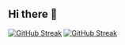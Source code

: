 ## Hi there 👋
[![GitHub Streak](https://streak-stats.demolab.com/?user=iqbal-anna)](https://git.io/streak-stats)
[![GitHub Streak](https://streak-stats.demolab.com/?user=iqbal-nano)](https://git.io/streak-stats)

<!--
**iqbal-anna/iqbal-anna** is a ✨ _special_ ✨ repository because its `README.md` (this file) appears on your GitHub profile.

Here are some ideas to get you started:

- 🔭 I’m currently working on ...
- 🌱 I’m currently learning ...
- 👯 I’m looking to collaborate on ...
- 🤔 I’m looking for help with ...
- 💬 Ask me about ...
- 📫 How to reach me: ...
- 😄 Pronouns: ...
- ⚡ Fun fact: ...
-->
